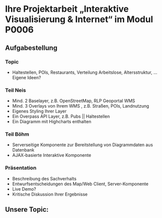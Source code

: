 # Ihre Projektarbeit „Interaktive Visualisierung & Internet“ im Modul P0006

## Aufgabestellung

### Topic
- Haltestellen, POIs, Restaurants, Verteilung Arbeitslose, Altersstruktur, ... Eigene Ideen?

### Teil Neis
- Mind. 2 Baselayer, z.B. OpenStreetMap, RLP Geoportal WMS
- Mind. 3 Overlays von Ihrem WMS , z.B. Straßen, POIs, Landnutzung
- Eigenes Styling Ihrer Layer
- Ein Overpass API Layer, z.B. Pubs || Haltestellen
- Ein Diagramm mit Highcharts enthalten

### Teil Böhm
- Serverseitige Komponente zur Bereitstellung von Diagrammdaten aus Datenbank
- AJAX-basierte Interaktive Komponente

### Präsentation
- Beschreibung des Sachverhalts
- Entwurfsentscheidungen des Map/Web Client, Server-Komponente
- Live Demo?
- Kritische Diskussion Ihrer Ergebnisse


## Unsere Topic:

